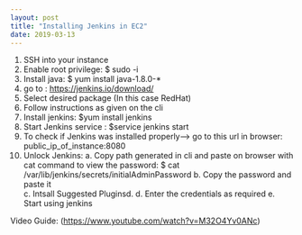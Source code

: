 ```yaml
---
layout: post
title: "Installing Jenkins in EC2"
date: 2019-03-13
---
```


1. SSH into your instance 
2. Enable root privilege: $ sudo -i
3. Install java: $ yum install java-1.8.0-*
4. go to : https://jenkins.io/download/
5.  Select desired package (In this case RedHat)
6. Follow instructions as given on the cli
7. Install jenkins: $yum install jenkins
8. Start Jenkins service : $service jenkins start
9. To check if Jenkins was installed properly-->
go to this url in browser: public_ip_of_instance:8080
10. Unlock Jenkins:
a. Copy path generated in cli and paste on browser with cat command to view the password: 
          $ cat /var/lib/jenkins/secrets/initialAdminPassword
b. Copy the password and paste it  
c. Intsall Suggested Pluginsd. 
d. Enter the credentials as required 
e. Start using jenkins 

Video Guide: 
(https://www.youtube.com/watch?v=M32O4Yv0ANc)
